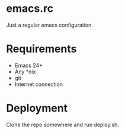 # emacs.rc #

Just a regular emacs configuration.

# Requirements #

* Emacs 24+
* Any *nix
* git
* Internet connection

# Deployment #

Clone the repo somewhere and run deploy.sh.
